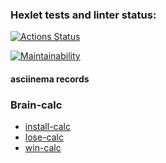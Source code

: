 ### Hexlet tests and linter status:
[![Actions Status](https://github.com/Akorsikov/php-project-45/actions/workflows/hexlet-check.yml/badge.svg)](https://github.com/Akorsikov/php-project-45/actions)

[![Maintainability](https://api.codeclimate.com/v1/badges/a2fde1726937478c530f/maintainability)](https://codeclimate.com/github/Akorsikov/php-project-45/maintainability)

#### asciinema records

### Brain-calc
- [install-calc](https://asciinema.org/a/tMpFsoxGiuJ7CtHXEonf09xHJ)
- [lose-calc](https://asciinema.org/a/LfzCVA8bTsl99RSu2AOxia9nb)
- [win-calc](https://asciinema.org/a/pW25O9tt2JpfJytjQz52NFpSN)